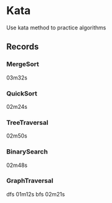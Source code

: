 # Kata
Use kata method to practice algorithms

## Records
### MergeSort
03m32s
### QuickSort
02m24s
### TreeTraversal
02m50s
### BinarySearch
02m48s
### GraphTraversal
dfs 01m12s
bfs 02m21s
